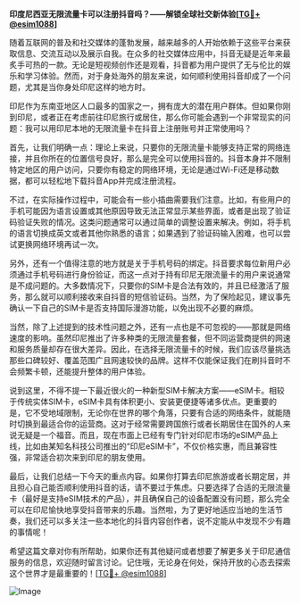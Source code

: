 **印度尼西亚无限流量卡可以注册抖音吗？——解锁全球社交新体验[[TG💪+ @esim1088](https://t.me/s/esim1088)]**

随着互联网的普及和社交媒体的蓬勃发展，越来越多的人开始依赖于这些平台来获取信息、交流互动以及展示自我。在众多的社交媒体应用中，抖音无疑是近年来最炙手可热的一款。无论是短视频创作还是观看，抖音都为用户提供了无与伦比的娱乐和学习体验。然而，对于身处海外的朋友来说，如何顺利使用抖音却成了一个问题，尤其是当你身处印尼这样的地方时。

印尼作为东南亚地区人口最多的国家之一，拥有庞大的潜在用户群体。但如果你刚到印尼，或者正在考虑前往印尼旅行或居住，那么你可能会遇到一个非常现实的问题：我可以用印尼本地的无限流量卡在抖音上注册账号并正常使用吗？

首先，让我们明确一点：理论上来说，只要你的无限流量卡能够支持正常的网络连接，并且你所在的位置信号良好，那么是完全可以使用抖音的。抖音本身并不限制特定地区的用户访问，只要你有稳定的网络环境，无论是通过Wi-Fi还是移动数据，都可以轻松地下载抖音App并完成注册流程。

不过，在实际操作过程中，可能会有一些小插曲需要我们注意。比如，有些用户的手机可能因为语言设置或其他原因导致无法正常显示某些界面，或者是出现了验证码验证失败的情况。这类问题通常可以通过简单的调整设置来解决。例如，将手机的语言切换成英文或者其他你熟悉的语言；如果遇到了验证码输入困难，也可以尝试更换网络环境再试一次。

另外，还有一个值得注意的地方就是关于手机号码的绑定。抖音要求每位新用户必须通过手机号码进行身份验证，而这一点对于持有印尼无限流量卡的用户来说通常是不成问题的。大多数情况下，只要你的SIM卡是合法有效的，并且已经激活了服务，那么就可以顺利接收来自抖音的短信验证码。当然，为了保险起见，建议事先确认一下自己的SIM卡是否支持国际漫游功能，以免出现不必要的麻烦。

当然，除了上述提到的技术性问题之外，还有一点也是不可忽视的——那就是网络速度的影响。虽然印尼推出了许多种类的无限流量套餐，但不同运营商提供的网速和服务质量却存在很大差异。因此，在选择无限流量卡的时候，我们应该尽量挑选那些口碑较好、覆盖范围广且网速较快的品牌。这样不仅能保证我们在刷抖音时不会频繁卡顿，还能提升整体的用户体验。

说到这里，不得不提一下最近很火的一种新型SIM卡解决方案——eSIM卡。相较于传统实体SIM卡，eSIM卡具有体积更小、安装更便捷等诸多优点。更重要的是，它不受地域限制，无论你在世界的哪个角落，只要有合适的网络条件，就能随时切换到最适合你的运营商。这对于经常需要跨国旅行或者长期居住在国外的人来说无疑是一个福音。而且，现在市面上已经有专门针对印尼市场的eSIM产品上线，比如由某知名科技公司推出的“印尼eSIM卡”，不仅价格实惠，而且兼容性强，非常适合初次来到印尼的朋友使用。

最后，让我们总结一下今天的重点内容。如果你打算去印尼旅游或者长期定居，并且担心自己能否顺利使用抖音的话，请不要过于焦虑。只要选择了合适的无限流量卡（最好是支持eSIM技术的产品），并且确保自己的设备配置没有问题，那么完全可以在印尼愉快地享受抖音带来的乐趣。当然啦，为了更好地适应当地的生活节奏，我们还可以多关注一些本地化的抖音内容创作者，说不定能从中发现不少有趣的事情呢！

希望这篇文章对你有所帮助，如果你还有其他疑问或者想要了解更多关于印尼通信服务的信息，欢迎随时留言讨论。记住哦，无论身在何处，保持开放的心态去探索这个世界才是最重要的！[[TG💪+ @esim1088](https://t.me/s/esim1088)] 

![Image](https://i.postimg.cc/4NQfJmqS/Snipaste-2025-05-13-00-14-12.png)